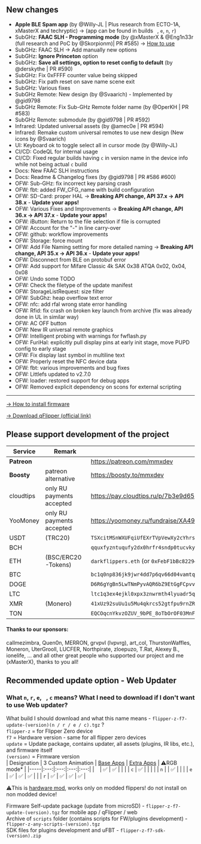## New changes
* **Apple BLE Spam app** (by @Willy-JL | Plus research from ECTO-1A, xMasterX and techryptic) -> (app can be found in builds ` `, `e`, `n`, `r`)
* SubGHz: **FAAC SLH - Programming mode** (by @xMasterX & @Eng1n33r (full research and PoC by @Skorpionm)| PR #585) -> [How to use](https://github.com/DarkFlippers/unleashed-firmware/blob/dev/documentation/SubGHzRemoteProg.md)
* SubGHz: FAAC SLH -> Add manually new options
* SubGHz: **Ignore Princeton** option
* SubGHz: **Save all settings, option to reset config to default** (by @derskythe | PR #590)
* SubGHz: Fix 0xFFFF counter value being skipped
* SubGHz: Fix path reset on save name scene exit
* SubGHz: Various fixes
* SubGHz Remote: New design (by @Svaarich) - Implemented by @gid9798
* SubGHz Remote: Fix Sub-GHz Remote folder name (by @OperKH | PR #583)
* SubGHz Remote: submodule (by @gid9798 | PR #592)
* Infrared: Updated universal assets (by @amec0e | PR #594)
* Infrared: Remake custom universal remotes to use new design (New icons by @Svaarich)
* UI: Keyboard ok to toggle select all in cursor mode (by @Willy-JL)
* CI/CD: CodeQL for internal usage
* CI/CD: Fixed regular builds having `c` in version name in the device info while not being actual `c` build
* Docs: New FAAC SLH instructions
* Docs: Readme & Changelog fixes (by @gid9798 | PR #586 #600)
* OFW: Sub-GHz: fix incorrect key parsing crash
* OFW: fbt: added FW_CFG_name with build configuration
* OFW: SD-Card: proper HAL -> **Breaking API change, API 37.x -> API 38.x** - **Update your apps!**
* OFW: Various Fixes and Improvements -> **Breaking API change, API 36.x -> API 37.x** - **Update your apps!**
* OFW: iButton: Return to the file selection if file is corrupted
* OFW: Account for the "-" in line carry-over
* OFW: github: workflow improvements
* OFW: Storage: force mount
* OFW: Add File Naming setting for more detailed naming -> **Breaking API change, API 35.x -> API 36.x** - **Update your apps!**
* OFW: Disconnect from BLE on protobuf error
* OFW: Add support for Mifare Classic 4k SAK 0x38 ATQA 0x02, 0x04, 0x08
* OFW: Undo some TODO
* OFW: Check the filetype of the update manifest
* OFW: StorageListRequest: size filter 
* OFW: SubGhz: heap overflow text error 
* OFW: nfc: add rfal wrong state error handling
* OFW: Rfid: fix crash on broken key launch from archive (fix was already done in UL in similar way)
* OFW: AC OFF button
* OFW: New IR universal remote graphics
* OFW: Intelligent probing with warnings for fwflash.py
* OFW: FuriHal: explicitly pull display pins at early init stage, move PUPD config to early stage 
* OFW: Fix display last symbol in multiline text
* OFW: Properly reset the NFC device data
* OFW: fbt: various improvements and bug fixes
* OFW: Littlefs updated to v2.7.0
* OFW: loader: restored support for debug apps
* OFW: Removed explicit dependency on scons for external scripting

----

[-> How to install firmware](https://github.com/DarkFlippers/unleashed-firmware/blob/dev/documentation/HowToInstall.md)

[-> Download qFlipper (official link)](https://flipperzero.one/update)

## Please support development of the project
|Service|Remark|Link/Wallet|
|-|-|-|
|**Patreon**||https://patreon.com/mmxdev|
|**Boosty**|patreon alternative|https://boosty.to/mmxdev|
|cloudtips|only RU payments accepted|https://pay.cloudtips.ru/p/7b3e9d65|
|YooMoney|only RU payments accepted|https://yoomoney.ru/fundraise/XA49mgQLPA0.221209|
|USDT|(TRC20)|`TSXcitMSnWXUFqiUfEXrTVpVewXy2cYhrs`|
|BCH||`qquxfyzntuqufy2dx0hrfr4sndp0tucvky4sw8qyu3`|
|ETH|(BSC/ERC20-Tokens)|`darkflippers.eth` (or `0xFebF1bBc8229418FF2408C07AF6Afa49152fEc6a`)|
|BTC||`bc1q0np836jk9jwr4dd7p6qv66d04vamtqkxrecck9`|
|DOGE||`D6R6gYgBn5LwTNmPyvAQR6bZ9EtGgFCpvv`|
|LTC||`ltc1q3ex4ejkl0xpx3znwrmth4lyuadr5qgv8tmq8z9`|
|XMR|(Monero)| `41xUz92suUu1u5Mu4qkrcs52gtfpu9rnZRdBpCJ244KRHf6xXSvVFevdf2cnjS7RAeYr5hn9MsEfxKoFDRSctFjG5fv1Mhn`|
|TON||`EQCOqcnYkvzOZUV_9bPE_8oTbOrOF03MnF-VcJyjisTZmpGf`|

#### Thanks to our sponsors:
callmezimbra, Quen0n, MERRON, grvpvl (lvpvrg), art_col, ThurstonWaffles, Moneron, UterGrooll, LUCFER, Northpirate, zloepuzo, T.Rat, Alexey B., ionelife, ...
and all other great people who supported our project and me (xMasterX), thanks to you all!


## **Recommended update option - Web Updater**

### What `n`, `r`, `e`, ` `, `c` means? What I need to download if I don't want to use Web updater?
What build I should download and what this name means - `flipper-z-f7-update-(version)(n / r / e / c).tgz` ? <br>
`flipper-z` = for Flipper Zero device<br>
`f7` = Hardware version - same for all flipper zero devices<br>
`update` = Update package, contains updater, all assets (plugins, IR libs, etc.), and firmware itself<br>
`(version)` = Firmware version<br>
| Designation | 3 Custom Animation | [Base Apps](https://github.com/xMasterX/all-the-plugins#default-pack) | [Extra Apps](https://github.com/xMasterX/all-the-plugins#extra-pack) | ⚠️RGB mode* |
|-----|:---:|:---:|:---:|:---:|
| ` ` | ✅ | ✅ |  |  |
| `c` | ✅ |  |  |  |
| `n` |  | ✅ |  |  |
| `e` | ✅ | ✅ | ✅ |  |
| `r` | ✅ | ✅ | ✅ | ✅ |

⚠️This is [hardware mod](https://github.com/quen0n/flipperzero-firmware-rgb#readme), works only on modded flippers! do not install on non modded device!

Firmware Self-update package (update from microSD) - `flipper-z-f7-update-(version).tgz` for mobile app / qFlipper / web<br>
Archive of `scripts` folder (contains scripts for FW/plugins development) - `flipper-z-any-scripts-(version).tgz`<br>
SDK files for plugins development and uFBT - `flipper-z-f7-sdk-(version).zip`



